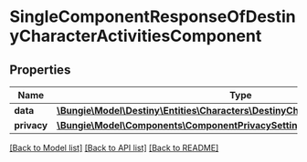 # SingleComponentResponseOfDestinyCharacterActivitiesComponent

## Properties
Name | Type | Description | Notes
------------ | ------------- | ------------- | -------------
**data** | [**\Bungie\Model\Destiny\Entities\Characters\DestinyCharacterActivitiesComponent**](DestinyCharacterActivitiesComponent.md) |  | [optional] 
**privacy** | [**\Bungie\Model\Components\ComponentPrivacySetting**](ComponentPrivacySetting.md) |  | [optional] 

[[Back to Model list]](../README.md#documentation-for-models) [[Back to API list]](../README.md#documentation-for-api-endpoints) [[Back to README]](../README.md)


